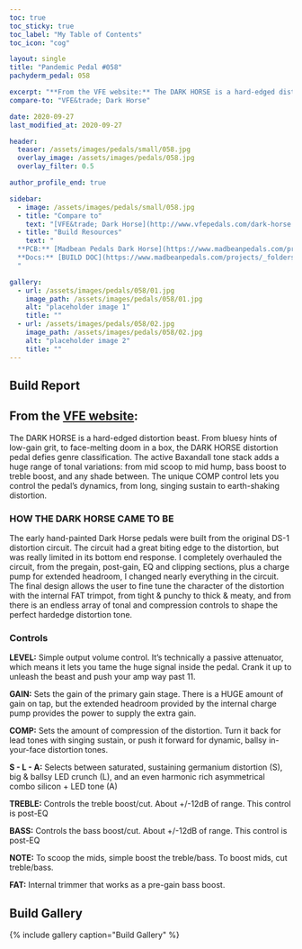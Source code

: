 ```yaml
---
toc: true
toc_sticky: true
toc_label: "My Table of Contents"
toc_icon: "cog"

layout: single
title: "Pandemic Pedal #058"
pachyderm_pedal: 058

excerpt: "**From the VFE website:** The DARK HORSE is a hard-edged distortion beast. From bluesy hints of low-gain grit, to face-melting doom in a box, the DARK HORSE distortion pedal defies genre classification. The active Baxandall tone stack adds a huge range of tonal variations: from mid scoop to mid hump, bass boost to treble boost, and any shade between."
compare-to: "VFE&trade; Dark Horse"

date: 2020-09-27
last_modified_at: 2020-09-27

header:
  teaser: /assets/images/pedals/small/058.jpg
  overlay_image: /assets/images/pedals/058.jpg
  overlay_filter: 0.5

author_profile_end: true

sidebar:
  - image: /assets/images/pedals/small/058.jpg
  - title: "Compare to"
    text: "[VFE&trade; Dark Horse](http://www.vfepedals.com/dark-horse.html)"
  - title: "Build Resources"
    text: "
  **PCB:** [Madbean Pedals Dark Horse](https://www.madbeanpedals.com/projects/index.html)<br>
  **Docs:** [BUILD DOC](https://www.madbeanpedals.com/projects/_folders/VFE/docs/VFE_DarkHorse.zip)
  "

gallery:
  - url: /assets/images/pedals/058/01.jpg
    image_path: /assets/images/pedals/058/01.jpg
    alt: "placeholder image 1"
    title: ""
  - url: /assets/images/pedals/058/02.jpg
    image_path: /assets/images/pedals/058/02.jpg
    alt: "placeholder image 2"
    title: ""
---
```


## Build Report

## From the [VFE website](http://vfepedals.com/dark-horse.html):

The DARK HORSE is a hard-edged distortion beast. From bluesy hints of low-gain grit, to face-melting doom in a box, the DARK HORSE distortion pedal defies genre classification. The active Baxandall tone stack adds a huge range of tonal variations: from mid scoop to mid hump, bass boost to treble boost, and any shade between. The unique COMP control lets you control the pedal’s dynamics, from long, singing sustain to earth-shaking distortion.

### HOW THE DARK HORSE CAME TO BE

The early hand-painted Dark Horse pedals were built from the original DS-1 distortion circuit. The circuit had a great biting edge to the distortion, but was really limited in its bottom end response. I completely overhauled the circuit, from the pregain, post-gain, EQ and clipping sections, plus a charge pump for extended headroom, I changed nearly everything in the circuit. The final design allows the user to fine tune the character of the distortion with the internal FAT trimpot, from tight & punchy to thick & meaty, and from there is an endless array of tonal and compression controls to shape the perfect hardedge distortion tone.

### Controls

**LEVEL:** Simple output volume control. It’s technically a passive attenuator, which means it lets you tame the huge signal inside the pedal. Crank it up to unleash the beast and push your amp way past 11.

**GAIN:** Sets the gain of the primary gain stage. There is a HUGE amount of gain on tap, but the extended headroom provided by the internal charge pump provides the power to supply the extra gain.

**COMP:** Sets the amount of compression of the distortion. Turn it back for lead tones with singing sustain, or push it forward for dynamic, ballsy in-your-face distortion tones.

**S - L - A:** Selects between saturated, sustaining germanium distortion (S), big & ballsy LED crunch (L), and an even harmonic rich asymmetrical combo silicon + LED tone (A)

**TREBLE:** Controls the treble boost/cut. About +/-12dB of range. This control is post-EQ

**BASS:** Controls the bass boost/cut. About +/-12dB of range. This control is post-EQ

**NOTE:** To scoop the mids, simple boost the treble/bass. To boost mids, cut treble/bass.

**FAT:** Internal trimmer that works as a pre-gain bass boost.

## Build Gallery

{% include gallery caption="Build Gallery" %}